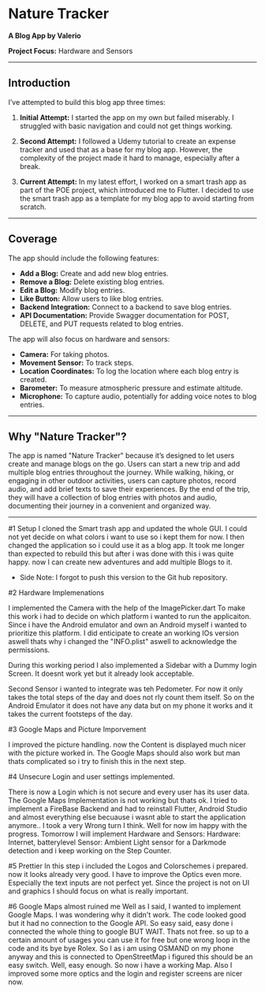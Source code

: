 # Nature Tracker

**A Blog App by Valerio**

**Project Focus:** Hardware and Sensors

---

## Introduction

I’ve attempted to build this blog app three times:

1. **Initial Attempt:** I started the app on my own but failed miserably. I struggled with basic navigation and could not get things working.
   
2. **Second Attempt:** I followed a Udemy tutorial to create an expense tracker and used that as a base for my blog app. However, the complexity of the project made it hard to manage, especially after a break.

3. **Current Attempt:** In my latest effort, I worked on a smart trash app as part of the POE project, which introduced me to Flutter. I decided to use the smart trash app as a template for my blog app to avoid starting from scratch.

---

## Coverage

The app should include the following features:

- **Add a Blog:** Create and add new blog entries.
- **Remove a Blog:** Delete existing blog entries.
- **Edit a Blog:** Modify blog entries.
- **Like Button:** Allow users to like blog entries.
- **Backend Integration:** Connect to a backend to save blog entries.
- **API Documentation:** Provide Swagger documentation for POST, DELETE, and PUT requests related to blog entries.

The app will also focus on hardware and sensors:

- **Camera:** For taking photos.
- **Movement Sensor:** To track steps.
- **Location Coordinates:** To log the location where each blog entry is created.
- **Barometer:** To measure atmospheric pressure and estimate altitude.
- **Microphone:** To capture audio, potentially for adding voice notes to blog entries.

---

## Why "Nature Tracker"?

The app is named "Nature Tracker" because it’s designed to let users create and manage blogs on the go. 
Users can start a new trip and add multiple blog entries throughout the journey. 
While walking, hiking, or engaging in other outdoor activities, users can capture photos, record audio, and add brief texts to save their experiences. 
By the end of the trip, they will have a collection of blog entries with photos and audio, documenting their journey in a convenient and organized way.

---

#1 Setup
I cloned the Smart trash app and updated the whole GUI. I could not yet decide on what colors i want to use so i kept them for now.
I then changed the application so i could use it as a blog app.
It took me longer than expected to rebuild this but after i was done with this i was quite happy.
now I can create new adventures and add multiple Blogs to it. 
 - Side Note: I forgot to push this version to the Git hub repository. 
 
#2 Hardware Implemenations

I implemented the Camera with  the help of the ImagePicker.dart
To make this work i had to decide on which platform i wanted to run the applicaiton. 
Since i have the Android emulator and own an Android myself i wanted to prioritize this platform.
I did enticipate to create an working IOs version aswell thats why i changed the "INFO.plist" aswell to acknowledge the permissions.

During this working period I also implemented a Sidebar with a Dummy login Screen. It doesnt work yet but it already look acceptable.

Second Sensor i wanted to integrate was teh Pedometer. For now it only takes the total steps of the day and does not rly count them itself.
So on the Android Emulator it does not have any data but on my phone it works and it takes the current footsteps of the day.

#3 Google Maps and Picture Imporvement

I improved the picture handling. now the Content is displayed much nicer with the picture worked in.
The Google Maps should also work but man thats complicated so i try to finish this in the next step.


#4 Unsecure Login and user settings implemented.

There is now a Login which is not secure and every user has its user data. 
The Google Maps Implementation is not working but thats ok. I tried to implement a FireBase Backend and had to reinstall Flutter, Android Studio and almost everything else becuause i wasnt able to start the application anymore.. I took a very Wrong turn I think.
Well for now im happy with the progress. 
Tomorrow I will implement Hardware and Sensors: 
Hardware: Internet, batterylevel
Sensor: Ambient Light sensor for a Darkmode detection  and i keep working on the Step Counter.

#5 Prettier
In this step i included the Logos and Colorschemes i prepared. now it looks already very good. I have to improve the Optics even more.
Especially the text inputs are not perfect yet.
Since the project is not on UI and graphics I should focus on what is really important.


#6 Google Maps almost ruined me
Well as I said, I wanted to implement Google Maps. I was wondering why it didn't work. The code looked good but it had no connection to the Google API.
So easy said, easy done i connected the whole thing to google BUT WAIT. Thats not free. so up to a certain amount of usages you can use it for free but one wrong loop in the code and its bye bye Rolex.
So I as i am using OSMAND on my phone anyway and this is connected to OpenStreetMap i figured this should be an easy switch. Well, easy enough. So now i have a working Map.
Also I improved some more optics and the login and register screens are nicer now. 
